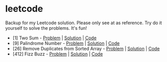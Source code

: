 # leetcode

Backup for my Leetcode solution.
Please only see at as reference.
Try do it yourself to solve the problems.
It's fun!

- [1] Two Sum - [Problem](https://leetcode.com/problems/two-sum/description/) | [Solution](https://www.junian.net/leetcode/two-sum-hash-table/) | [Code](/src/two-sum/)
- [9] Palindrome Number - [Problem](https://leetcode.com/problems/palindrome-number/description/) | [Solution](https://www.junian.net/leetcode/palindrome-number/) | [Code](/src/palindrome-number/)
- [26] Remove Duplicates from Sorted Array - [Problem](https://leetcode.com/problems/remove-duplicates-from-sorted-array/description/) | [Solution](https://www.junian.net/leetcode/remove-duplicates-from-sorted-array/) | [Code](/src/remove-duplicates-from-sorted-array/)
- [412] Fizz Buzz - [Problem](https://leetcode.com/problems/fizz-buzz/description/) | [Solution](https://www.junian.net/leetcode/fizz-buzz/) | [Code](./src/fizz-buzz/)
